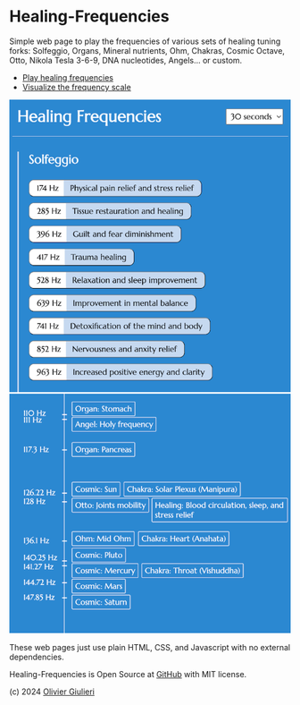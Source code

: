 # Healing-Frequencies

Simple web page to play the frequencies of various sets of healing tuning forks: Solfeggio, Organs, Mineral nutrients, Ohm, Chakras, Cosmic Octave, Otto, Nikola Tesla 3-6-9, DNA nucleotides, Angels... or custom.

- [Play healing frequencies](https://evoluteur.github.io/healing-frequencies/)
- [Visualize the frequency scale](https://evoluteur.github.io/healing-frequencies/healing-frequencies-scale.html)

![Play healing frequencies](hf-player.png)
![Visualize the frequency scale](hf-scale.png)

These web pages just use plain HTML, CSS, and Javascript with no external dependencies.

Healing-Frequencies is Open Source at [GitHub](https://github.com/evoluteur/healing-frequencies) with MIT license.

(c) 2024 [Olivier Giulieri](https://evoluteur.github.io/)